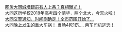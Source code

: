   
[网传大同城墙跟前有人上吊？真相曝光！](http://www.dianyue.me/archives/663/atl4p5th7mylwoee/)  
[大同这所学校2018年高考四个清华，两个北大，今天火啦！](http://www.dianyue.me/archives/683/ok05ozymup2dzmx1/)  
[大同交警通知，时间刚确定！全市范围开始了...](http://www.dianyue.me/archives/714/wqi26inah1mfuxzs/)  
[大同晚上发生的重大车祸！ 当场4死1伤....  两车司机逃逸！](http://www.dianyue.me/archives/673/382ky3fljyzqeojr/)